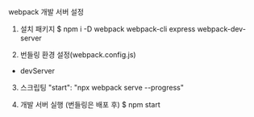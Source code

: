 webpack 개발 서버 설정

1. 설치 패키지
$ npm i -D webpack webpack-cli express webpack-dev-server

2. 번들링 환경 설정(webpack.config.js)
- devServer

3. 스크립팅
"start": "npx webpack serve --progress"

4. 개발 서버 실행 (번들링은 배포 후)
$ npm start

